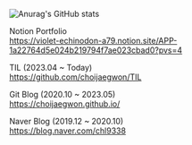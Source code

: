 
![Anurag's GitHub stats](https://github-readme-stats.vercel.app/api?username=choijaegwon&show_icons=true&theme=dark)

Notion Portfolio   
https://violet-echinodon-a79.notion.site/APP-1a22764d5e024b219794f7ae023cbad0?pvs=4  

TIL (2023.04 ~ Today)   
https://github.com/choijaegwon/TIL  

Git Blog (2020.10 ~ 2023.05)  
https://choijaegwon.github.io/  

Naver Blog (2019.12 ~ 2020.10)    
https://blog.naver.com/chl9338  
